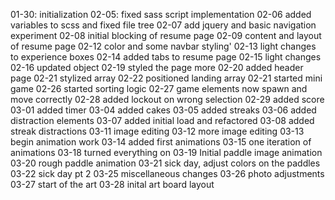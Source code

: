 01-30: initialization
02-05: fixed sass script implementation
02-06 added variables to scss and fixed file tree
02-07 add jquery and basic navigation experiment
02-08 initial blocking of resume page
02-09 content and layout of resume page
02-12 color and some navbar styling'
02-13 light changes to experience boxes
02-14 added tabs to resume page
02-15 light changes
02-16 updated object
02-19 styled the page more
02-20 added header page
02-21 stylized array
02-22 positioned landing array
02-21 started mini game
02-26 started sorting logic
02-27 game elements now spawn and move correctly
02-28 added lockout on wrong selection
02-29 added score
03-01 added timer
03-04 added cakes
03-05 added streaks
03-06 added distraction elements
03-07 added initial load and refactored
03-08 added streak distractions
03-11 image editing
03-12 more image editing
03-13 begin animation work
03-14 added first animations
03-15 one iteration of animations
03-18 turned everything on
03-19 Initial paddle image animation
03-20 rough paddle animation
03-21 sick day, adjust colors on the paddles
03-22 sick day pt 2
03-25 miscellaneous changes
03-26 photo adjustments
03-27 start of the art
03-28 inital art board layout